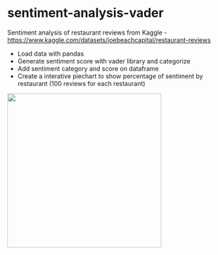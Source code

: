 # sentiment-analysis-vader

Sentiment analysis of restaurant reviews from Kaggle - https://www.kaggle.com/datasets/joebeachcapital/restaurant-reviews

* Load data with pandas
* Generate sentiment score with vader library and categorize
* Add sentiment category and score on dataframe
* Create a interative piechart to show percentage of sentiment by restaurant (100 reviews for each restaurant)

<img src=https://github.com/liperoc/sentiment-analysis-vader/assets/46712205/0c05ae0a-4afd-42f2-b783-5b94fc8b389d height="350">


